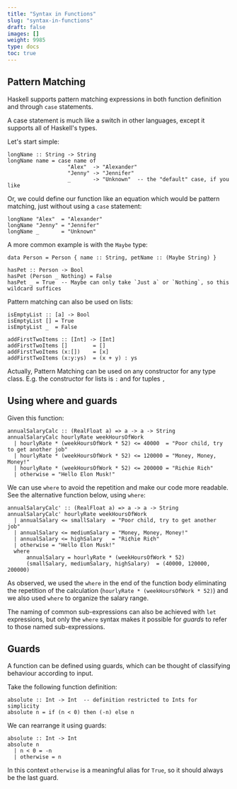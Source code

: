 ```yaml
---
title: "Syntax in Functions"
slug: "syntax-in-functions"
draft: false
images: []
weight: 9985
type: docs
toc: true
---
```


## Pattern Matching
Haskell supports pattern matching expressions in both function definition and through `case` statements.

A case statement is much like a switch in other languages, except it supports all of Haskell's types.

Let's start simple:

    longName :: String -> String
    longName name = case name of
                       "Alex"  -> "Alexander"
                       "Jenny" -> "Jennifer"
                       _       -> "Unknown"  -- the "default" case, if you like

Or, we could define our function like an equation which would be pattern matching, just without using a `case` statement:

    longName "Alex"  = "Alexander"
    longName "Jenny" = "Jennifer"
    longName _       = "Unknown"

A more common example is with the `Maybe` type:

    data Person = Person { name :: String, petName :: (Maybe String) }

    hasPet :: Person -> Bool
    hasPet (Person _ Nothing) = False
    hasPet _ = True  -- Maybe can only take `Just a` or `Nothing`, so this wildcard suffices

Pattern matching can also be used on lists:
    
    isEmptyList :: [a] -> Bool
    isEmptyList [] = True
    isEmptyList _  = False

    addFirstTwoItems :: [Int] -> [Int]
    addFirstTwoItems []        = []
    addFirstTwoItems (x:[])    = [x]
    addFirstTwoItems (x:y:ys)  = (x + y) : ys

Actually, Pattern Matching can be used on any constructor for any type class.
E.g. the constructor for lists is `:` and for tuples `,`



## Using where and guards
Given this function:

    annualSalaryCalc :: (RealFloat a) => a -> a -> String
    annualSalaryCalc hourlyRate weekHoursOfWork
      | hourlyRate * (weekHoursOfWork * 52) <= 40000  = "Poor child, try to get another job"
      | hourlyRate * (weekHoursOfWork * 52) <= 120000 = "Money, Money, Money!"
      | hourlyRate * (weekHoursOfWork * 52) <= 200000 = "Ri¢hie Ri¢h"
      | otherwise = "Hello Elon Musk!"

We can use `where` to avoid the repetition and make our code more readable. See the alternative function below, using `where`:

    annualSalaryCalc' :: (RealFloat a) => a -> a -> String
    annualSalaryCalc' hourlyRate weekHoursOfWork
      | annualSalary <= smallSalary  = "Poor child, try to get another job"
      | annualSalary <= mediumSalary = "Money, Money, Money!"
      | annualSalary <= highSalary   = "Ri¢hie Ri¢h"
      | otherwise = "Hello Elon Musk!"
      where 
          annualSalary = hourlyRate * (weekHoursOfWork * 52)
          (smallSalary, mediumSalary, highSalary)  = (40000, 120000, 200000)

As observed, we used the `where` in the end of the function body eliminating the repetition of the calculation (`hourlyRate * (weekHoursOfWork * 52)`) and we also used `where` to organize the salary range.

The naming of common sub-expressions can also be achieved with `let` expressions, but only the `where` syntax makes it possible for _guards_ to refer to those named sub-expressions.

## Guards
A function can be defined using guards, which can be thought of classifying behaviour according to input.

Take the following function definition:

    absolute :: Int -> Int  -- definition restricted to Ints for simplicity
    absolute n = if (n < 0) then (-n) else n

We can rearrange it using guards:

    absolute :: Int -> Int
    absolute n 
      | n < 0 = -n
      | otherwise = n

In this context `otherwise` is a meaningful alias for `True`, so it should always be the last guard.


